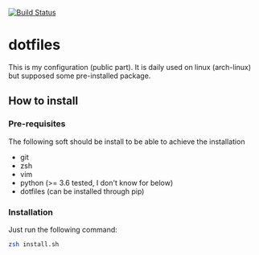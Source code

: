 [![Build Status](https://travis-ci.org/seblemaguer/dotfiles.svg?branch=master)](https://travis-ci.org/seblemaguer/dotfiles)

# dotfiles

This is my configuration (public part). It is daily used on linux (arch-linux) but supposed some
pre-installed package.

## How to install
### Pre-requisites

The following soft should be install to be able to achieve the installation

  - git
  - zsh
  - vim
  - python (>= 3.6 tested, I don't know for below)
  - dotfiles (can be installed through pip)

### Installation

Just run the following command:

```sh
zsh install.sh
```
